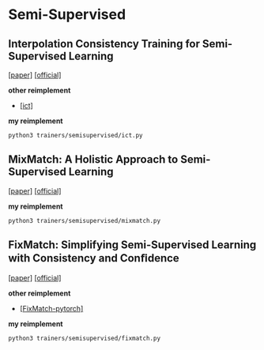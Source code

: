 # Semi-Supervised
## Interpolation Consistency Training for Semi-Supervised Learning
 [[paper]](https://arxiv.org/abs/1903.03825) [[official]](https://github.com/vikasverma1077/ICT)
 
 **other reimplement**
 - [[ict]](https://github.com/iotaledger/ict)

**my reimplement**
```
python3 trainers/semisupervised/ict.py
```
 
## MixMatch: A Holistic Approach to Semi-Supervised Learning
 [[paper]](https://arxiv.org/abs/1905.02249) [[official]](https://github.com/google-research/mixmatch)

**my reimplement**
```
python3 trainers/semisupervised/mixmatch.py
```

## FixMatch: Simplifying Semi-Supervised Learning with Consistency and Conﬁdence
 [[paper]](https://arxiv.org/abs/2001.07685) [[official]](https://github.com/google-research/fixmatch)
 
**other reimplement**
 - [[FixMatch-pytorch]](https://github.com/kekmodel/FixMatch-pytorch) 
 
**my reimplement**
```
python3 trainers/semisupervised/fixmatch.py
```



